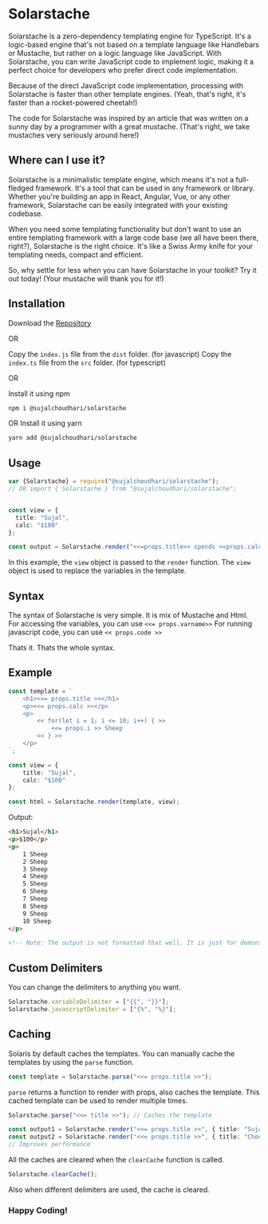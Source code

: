 


# Solarstache

Solarstache is a zero-dependency templating engine for TypeScript. It's a logic-based engine that's not based on a template language like Handlebars or Mustache, but rather on a logic language like JavaScript. With Solarstache, you can write JavaScript code to implement logic, making it a perfect choice for developers who prefer direct code implementation.

Because of the direct JavaScript code implementation, processing with Solarstache is faster than other template engines. (Yeah, that's right, it's faster than a rocket-powered cheetah!)

The code for Solarstache was inspired by an article that was written on a sunny day by a programmer with a great mustache. (That's right, we take mustaches very seriously around here!)

## Where can I use it?

Solarstache is a minimalistic template engine, which means it's not a full-fledged framework. It's a tool that can be used in any framework or library. Whether you're building an app in React, Angular, Vue, or any other framework, Solarstache can be easily integrated with your existing codebase.

When you need some templating functionality but don't want to use an entire templating framework with a large code base (we all have been there, right?), Solarstache is the right choice. It's like a Swiss Army knife for your templating needs, compact and efficient.

So, why settle for less when you can have Solarstache in your toolkit? Try it out today! (Your mustache will thank you for it!)





## Installation
Download the [Repository](https://github.com/SujalChoudhari/Solarstache.git)

OR

Copy the `index.js` file from the `dist` folder. (for javascript)
Copy the `index.ts` file from the `src` folder. (for typescript)

OR

Install it using npm
```bash
npm i @sujalchoudhari/solarstache
```

OR 
Install it using yarn
```bash
yarn add @sujalchoudhari/solarstache
```

## Usage
```ts
var {Solarstache} = require("@sujalchoudhari/solarstache");
// OR import { Solarstache } from "@sujalchoudhari/solarstache";


const view = {
  title: "Sujal",
  calc: "$100"
};

const output = Solarstache.render("<<=props.title>> spends <<props.calc>>", view);
```

In this example, the `view` object is passed to the `render` function.
The `view` object is used to replace the variables in the template.

## Syntax
The syntax of Solarstache is very simple.
It is mix of Mustache and Html.
For accessing the variables, you can use `<<= props.varname>>`
For running javascript code, you can use `<< props.code >>`

Thats it. Thats the whole syntax.

## Example
```ts
const template = `
    <h1><<= props.title >></h1>
    <p><<= props.calc >></p>
    <p>
        << for(let i = 1; i <= 10; i++) { >> 
            <<= props.i >> Sheep
        << } >>
    </p>
`;

const view = {
    title: "Sujal",
    calc: "$100"
};

const html = Solarstache.render(template, view);
```
Output:
```html
<h1>Sujal</h1>
<p>$100</p>
<p>
    1 Sheep
    2 Sheep
    3 Sheep
    4 Sheep
    5 Sheep
    6 Sheep
    7 Sheep
    8 Sheep
    9 Sheep
    10 Sheep
</p>

<!-- Note: The output is not formatted that well. It is just for demonstration. -->
```

## Custom Delimiters
You can change the delimiters to anything you want.
```ts
Solarstache.variableDelimiter = ["{{", "}}"];
Solarstache.javascriptDelimiter = ["{%", "%}"];
```


## Caching
Solaris by default caches the templates.
You can manually cache the templates by using the `parse` function.
```ts
const template = Solarstache.parse("<<= props.title >>");
``` 
`parse` returns a function to render with props, also caches the template.
This cached template can be used to render multiple times.
```ts
Solarstache.parse("<<= title >>"); // Caches the template

const output1 = Solarstache.render("<<= props.title >>", { title: "Sujal" }); // Uses the cached template
const output2 = Solarstache.render("<<= props.title >>", { title: "Choudhari" }); // Uses the cached template
// Improves performance

```

All the caches are cleared when the `clearCache` function is called.
```ts
Solarstache.clearCache();
```
Also when different delimiters are used, the cache is cleared.

### Happy Coding!

